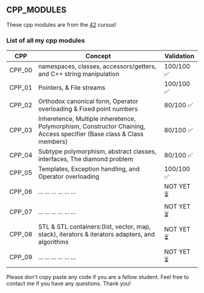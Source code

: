 ## CPP_MODULES

These cpp modules are from the [42](https://42.fr) cursus!

### List of all my cpp modules

| CPP | Concept | Validation |
| ------ | ------ | ------ |
| CPP_00 | namespaces, classes, accessors/getters, and C++ string manipulation | 100/100 ✅ |
| CPP_01 | Pointers, & File streams | 100/100 ✅ |
| CPP_02 | Orthodox canonical form, Operator overloading & Fixed point numbers |  80/100 ✅ |
| CPP_03 | Inheretence, Multiple inheretence, Polymorphism, Constructor Chaining, Access specifier (Base class & Class members) |  80/100 ✅ |
| CPP_04 | Subtype polymorphism, abstract classes, interfaces, The diamond problem | 80/100 ✅ |
| CPP_05 | Templates, Exception handling, and Operator overloading | 100/100 ✅ |
| CPP_06 | ... ... ... ... ... ... | NOT YET ⏳ |
| CPP_07 | ... ... ... ... ... ... | NOT YET ⏳ |
| CPP_08 | STL & STL containers:(list, vector, map, stack), iterators & iterators adapters, and algorithms  | NOT YET ⏳ |
| CPP_09 | ... ... ... ... ... ... | NOT YET ⏳ |

Please don't copy paste any code if you are a fellow student.
Feel free to contact me if you have any questions. Thank you!

